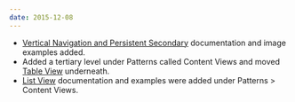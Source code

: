 ```yaml
---
date: 2015-12-08
---
```

<ul>
  <li><a href="{{site.baseurl}}/pattern-library/navigation/vertical-navigation">Vertical Navigation and Persistent Secondary</a> documentation and image examples added.</li>
  <li>Added a tertiary level under Patterns called Content Views and moved <a href="{{site.baseurl}}/pattern-library/content-views/table-view">Table View</a> underneath.</li>
  <li><a href="{{site.baseurl}}/pattern-library/content-views/list-view">List View</a> documentation and examples were added under Patterns &gt; Content Views.</li>
</ul>
